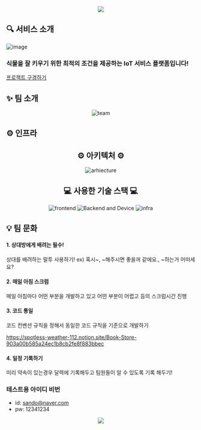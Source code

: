 <div align="center">
<img src="https://capsule-render.vercel.app/api?type=waving&color=auto&height=200&section=header&text=오늘농장🍀&fontSize=40&animation=fadeIn&fontAlignY=28&fontAlign=50&desc=당신의%20시선이%20머무는%20그곳에서,%20농장이%20시작됩니다.&descAlignY=50&descAlign=50" />
</div>

<h2>🔍 서비스 소개 </h2>

![image](https://github.com/Miintoo/smart-farm/assets/96560613/0d41130d-ac0c-4691-82be-08caef39f89f) 

<h3>식물을 잘 키우기 위한 최적의 조건을 제공하는 IoT 서비스 플랫폼입니다!</h3>

[프로젝트 구경하기](https://smart-farm-xi.vercel.app/)
<h2>✨ 팀 소개</h2>
<div align="center">
<img src="https://lh3.googleusercontent.com/fife/APg5EOZwnrUyb8HJ1WHOZVMW782iBxgqaypovIFtvjl-zLngm7QdfP_d6mqj1hZ1j0OmceI3L9fX2IW8hfSBNgo2VrYdbzwMWYTPtKQ2llsY0Ea1vEJvN6V8nIjxUF8cJK4HC6LCiQ1CxwEU7wjljn_qE7WpS6x8ygeaZI_uaCZXckud8eQrhrz_Qz38gmE8CLohbB2jmLV0w74PX94l4QUlkEwyac_edX0JS4IG35tGuFwcymJyNWd7m8ivmz_fcG7FHApMs2vW7uevVJEXesUsHPl21Jhr3ZtbOE4OU9DVA2I_FniSKyYOdaDrj36Uv8HR2M_-qWCtwmHLfbhTV_LuHy5npV--J2z8nfOkY7c4oI0tL2Ofg7rEnB7bjPD9xrxD35LLKMPTMokfcAr3BvefYFLQ87yx03MoWbqhgn1YLGZeWGmM9SKimxLgBQ7vZAfCPg9SxYeQYEdjJCiL8j4nfnavbgfucXEeV9EqKOLwdeHqLAHxMEgk_YAX_Sh84qDVaqDKKLI0bQVmL6QPeRTZk_rcdx0F52gmHJtc3OPz-B2sYZ8mhpnvsGP-18xwbASpN4OxUY4CDeRAnd8acwJlI9TG0D1BCcmxLgRr-njx4SClozxUVs7lS8yGpjAQQ140KoiploO35WP_8dnVOpMhK48o1YhTMLRvpYx5GHb77ULPP5ow-QGGblKC9j3kBbZmpVDK6qXMhTvMLy6XSU2ynC0K5tMypyx_jXWmQRAzbDwtj0FwohQFVfdJMigQa1qKGQ63aMwla_c8CTexqoqBEDhr8vWGKinmFERJsS9m8ihaPbhevLG129q_fKBhI7bSDXvF5W4EQkStz-LUsxhy9dAn2RT0FaFQprU_i92Ni-a3O8x6B7izGyVr9GXri0g4f1NgqXk2P1LmhU0ga0weMigaw3cy5npJGzQMuocH3SgouFnoTzOUqRGqpaWmOfCU1nMwGTQ2DFKA_mBIaifPaPJeGxp4Wf78sLzFb2NP3Svd0VnNXcvsEXhrG1BG3Wt_dViDHYGQ9l1X5yHd-2LJFADd-QPeQXd0wsqmvktFhivrFvlbvYYEF1gde6nWBtQk4qebB7FSyyQke6qeh31X-L5IC8DpFZc1dVdNMDoh3pecGCsY7TRUtT2Jgj20tdk9G6k8LoJfZeNYIgF9g7GclmwHzgNfmM2vSQPlBS-my2yO1iDPLLSh9gE7yPbybpvxbaUx1gNrqmhk1tksAJTdYIe8L0g63ZBkBiwpdm9PL-8RVb2OBamyXwk_kZ3rlWkFyDZm77Twlk8_JKe38Y_ZciaLr0yMccfDvvRNMb4_6XfY9qy8PkOR3RlrxtDOpnXLpmbStlvDLrhUIBAnRnE6OqZQa863gyKKOAInP5kfVuMcsB06xCoAQu5bWdBsphaG6hWPA52eL9UzQ49AbifeWh_6p3oov1tH5J54s98fFETWm0kfBymi31fBdu7IbBVdC_ww_h3TbRXAPANTzhzGli62KOEsLdpI2tmOJl7O8BYmgOkkC6r1cY8fX5-DfMI=w702-h937" alt="team">
</div>

<h2>⚙ 인프라</h2>
<div align="center">
<h2>⚙ 아키텍처 ⚙</h2>
<img src="https://github.com/Miintoo/smart-farm/assets/96560613/60e118b4-cd60-4b34-ba63-b68bb06a3117" alt="arhiecture">

<h2>💻 사용한 기술 스택 💻</h2>

<img src="https://lh3.googleusercontent.com/fife/APg5EOb8Fwh9jDF2p6v4SflsoIiLo0Q0jusrljfOQTjL-7Qllu-hhbc-JTeU5QnHpBTB1YdBdyPzXx5fH-OggcxwkiABHutTnJ5rXZEx4XN0jUO6Rhy5XVpAcuZE_BDDNOInmjqMuw3BpJ45BeiKqALHmmDQHAC6__TE2ixSDXB5NSSvotBPD3_OBK0WEgUFKNRLpHZu1Y8lAqfrua_I7TI750-ruu2D7x8RsrOl8iCtATPeRvdvdyfw_6KFdmIyq2ab03eFC3IBsT1pui4m_F8BQShZ9RZ8zxTLOH-wC8jT8faz-hUIeag8GtY4-L3Zyzzl5m6yPkCUQyHf_pvEeXDsVhrMDJ6-CXr31o7LgKP5glz2ehNmzNqdsSwh-1MCuQWdOb6fP5iX6axIIoa2HGMitdC0a-mVx34XjHCK8WOnS2HfVuJFnKF9M4V4WCeu8NnlfJoXy__6B7BJQFlAjaM_nov6vLjDeTzhfjXmllfpn-H3f3wGDFIxrkpwrztOfVJ19Hl395eMvt3SNBJCCtXf1YsRGNPt0QYYbir0RY9_RHk5g3l59vWJ4uRt5HX2ZTjdH6zICwZCfh4tkKPqXEDuInouj8_sUiLcW3s-G3tlDSpfW8cM7PMcPVBsdcsuN0LRhFdoDq3-yBxpFc2VyTnCJbb7_jReRZ3YrV3fck1611QHLioosRVVteg6spmS3zJ70GJOVasnswM8lon49HfPrY5yXkV8de_O8-xOMcMReN3BiCrti4Wi6Qf2R7IOj5GSKaVcWRJHy8UgeW-yNBXwM44X09Ke2aMgvBJEM6svdLlWARLXH1znqOnX2qdkM8z0ZENq1yDbtldSRrXKgy4yXLiSsyu4RlWHogyH6PtEKux1RCmOOMLGdwhPxbdcVSajkcCDTMFjnzZyDu3lNQ2fTceynLOrC56JyBkgviJzI0nGf_RhjQoOmg9MDlBgYwHo3ux84Z0bW7ZUMaXI6Of5ZTE7e6Y7q9VY-UJ_wCmTX4F1rIM7uPZA4RZKmsHDiGVFgjyo6wGYmoGRhY6KRC4wvhidsZdJ4CEyP5f2RQ7jVIGwg6lnJ541cwEsFZ1T9VN8B4PF5pBumtq6w29moYuYf2-3HwSoqtA5A9UnmAtNvBq4V_GCOj7bBGT3nMlNEm9frbec5Ox-Ip892M80r5WaBg2G1SkGrCj8MPUzPfmYnNiru5jN05DcDfs4ltJ3qPshYUuta1k5XjQkJnPO0zau59ChQ5Caps9kzMvfQuwvpbJVmvAb2rmoqmdJc3fI0PVVZno_Bda_126tWZhFRio4gbuBaKGTqniY8_McuKT1WoBpcPu9IDKwa8AtvA9TN2KFntNyd6ClYd7vvsZN_cV7uE0Gx4zmSoGW1ad-osxPcPRj7u10jQMYhP_X9tkf53VhqXVMB6qlghZA3IpN6a_YT06NjN3e2w51tl6IYEjmzH8YWD-778mdo_cfezbX72Xym3YPAcr9slF3SuztRJBGoPq4k_n3uqleuXrpauFL0lDi8pbJnWjeqFc-P04NVkM=w702-h937" alt="frontend">

<img src="https://lh3.googleusercontent.com/fife/APg5EOYA01E7y4mGjY8W958CmmKlKcBnTgaTYR9SicvGdkEa_Wucs2Iz98jdQnocqTW6o4NRTzwHGfQ1IOJeRm6e5X_bhJ_wvLuw4zTrkRojpyENv27kuRZ0lRSCmOn1GHXYcsK5lWXlRBJU85z93RcD6Nq_ATYHJFrai0nl_LsBZXCn-idKfZn3KhJfNndc6HuehDHlKjgg56IH2s6cLu456XU_TuSse4yLm1UauZn4KKkqQXFNalHHkm5FU1QoBsmK2FV7fsdjprsIM6hZ0w6NmYBxJurkDFFJs8v6qytETab-JCzDU4F3w1eMYwCugROfSrL_yIpOEtlPANpDKmiq860kg4qZfDyOp6HxuNyR9shh5QTxI6H0D1Jgz4oPr2OquQsNXCyLCr3Dt7-LqDHgRnqWbA3m2smfZhnEf2N7B0LkEf56nVtZQES5bKHE_XNm5fv5YwAsezLW4GRSl4dBXFCmCLLSpAuc9LJt5yd9gq_TNnaSTtYB1x5H5qJZdxyxWSZr21q6z3fc3qJJxXqKF-HR0gCM7dqTiIMw1shdqWJZjsblswTE-ho8V915n8wEpXcWP8N9uG-v20dRV3t9G9hoH2PHuWAijITSnBg4bgtZ6Wl4Zm2tr6mcqMO9xlyTQJtAKYv88DsWqKkGekvQ5y990wRPanXm-_S7zpw0XyWmboz_y1sMNIX_p-5OxgbSuanMVCzh7Vp5WGWlMMiOyYxs2v67ThBVjBrbCFziF-D7324g_IsAenzqqKaWctYj1FeweVGljoC7ydLFNuaNQVklzetV0siaGKCCz11IVnJDE4cRL_rTxuDMG4xf6A6saSNjtu1vJLtiYIbdJkdYNVX0XZLx5Y-dGAqi0DBd10-yeUd6k9j8H3lL3pX8oQrpHza4LtCGPLJ_iR9L3A4Pw-r11BWo12juuhvIgIDWuVs7zuD9AoumGNhBIz5JZtzjem7Zbx9MRg7rJOVcB7QIejdO8HpiLkTrEUeDBJE3hYpX8t9gwXlCAGGLayFkacV0a6a5UspzkBtBn2zvMDrPFjOzkL2g1HBnSFfj3Hv94_aXyt3NC8Fuk7Omxj61dVyK8diwANJKbpJltHefA2kucuViKqcp5YwF1EpyA3KJ0q9YE72TCWz3Bx3QzdATLaM2r-95cj6BMCJdlIcx1z3BFoYq0p_pHZlxMBZvDpTVcdM_UK1Jl7aSvmFVRwMJMxLwig0ABkv9m-ukfBrnpvabmNxgIa2SysoEYkxTxoremNgGXVDA467WK8_5Mc3YY_enRU6yPr0OyGbwZcpjOas6nr66uJli_xNjtgv92XNTSnx2mFu9Zs7sp0MoA5di6-oFynxA_KFUgfEBCffWT_jvxY8_XCt2u8JcG0-euxiVDLKp2Z2ppSaqMJ-idb3CTtvyK7zyEEX3819ZktuP8DeVmwq019YtvdUnS_X-41NGxQ26ES-aCWzKgNlEF1CztSYYkTUQChipbECackZg0UoEyHT5VUyWPW3mBAojF-BqK7rzcE2ePyvbOtxCn8Vd8Ik=w702-h937" alt="Backend and Device">

<img src="https://lh3.googleusercontent.com/fife/APg5EOY0EahJW_bQfqNF4n3uowujrZClYw8ZkhjncLSSZswE_31n4mbGTnm7KfyriSIgZJaNmuTdwxDl43SA341cJ_IQoPj8g69gzmAjqOzxhnXr0A397TY9jX9WWBTKDGuY_yOFYTxs1TunAfWQxmFn1tDSvDGs0caKe78YwRBpGELJjFLHoIw6pw2zr5EC1ZqbSdsXVtjJVCS-X0D_JYqGshS7ArPBt0IAJwbUvxhVbR6mr7Rm4GMQDse90XU-lss9jScgOkKfmZaUU6gHpEdGxIK8qHjocXQkguFvkn89tjTXKP546WkZo8C7_PRL9QAgqne7-SrC_VycRO1yei4zd5huZZGdWzCsEd4LPwB-PvyZ4u0vxQ85TCVOzqwPHLSGrj3FT3vAUTzzBzjh3rPHW4e8gDe4w_w55q16tRrQFnB48yNddolXiaclQLPs8yZw9Xq00H9lAEFFnNEvRyvTWPNOEhAQOd21KdtZZ9YVk6HXsmTXFBXDXTjKPmwWuzDMXmxuzCdeRF3vWUj9SFy_iwxBX3xo0TATtMpLNSVz6VF6LX2tuUMcYKH4-dri6Jyf9Fpz-EN12WJTcx4ePz0MqPgTULewJ_2HjaDm2xUVIizWPdeszUMRALJSz8KxKAjA24t5vUulnGTDkQDu4YJQxZPJkorByaD11jkzQKt-ypuSlvS1KZBJeIoemwoxJcFWaIFEia5-jH-H3y0R7urz9ERz44dE7BGsySsz03xv1VxVRcexFItHMu0tFUgJ3jf3C3MmJVH6WdQdKjoThGYXGhge60MiYMHFK5WWCH2F9oPyZFaYzRMtMWliRK-8raaG0tTaCQ3BkdBnGWG1rjFJ52pQmCQP2--ICKsGQH9tLDoV3XQR_oU1iEFXnGtcYneLtahkTNN2lVWOuffDJAuxV1jgkn69EqtMaemmHp1vGUfwwvoJsq7jU5Dg6Tczc36zz6TToxhZBzBlMyiqdkw1SdmrsZqAkxAnDi7emGyoNKyEwcE_GtV0q6Dz7J_keAo26GAGeNpHXyyU_uXh_W9H0w8ssuY-5lSAO8CcYCNvXwVR0PYMQdIVwbyzCBI6aZ5J7DMn49vyENY809i7uCbWQfinJYWNpRe5wjgy__zkXGkolpGZU7z6MqRrR_YcBv40W1Q7q56ozTEe7zIl7GXvMLas3I_o4mNNgvymm3oRtcI5PATIaGAKiAr7dO3Rz8hxc8jxo9bJ_2BbTz33lyrmWZF-YH8JetwE8n5f1AfHrrOaUgjkMskOflT79sX6bomdVSpINwhFy8HbP9WvIn_WIwBQ864IMCVeKBJL6fV4GtaUyzGq0MuR12_9svpx-clBMaoMX9w2_bBYFqItiFtPpxDyxd_tUtcBGEnJvNILJbLzZIehKlAL4Hm2KYK4HSL3P4jmCVGIHIIzuh-KG6iKnwbCqRcbthilGBw_9n9pcRy0CyeI8i2ytmTgNfQ4zGIwB5ngMepPyVeOlG-LtE4qBVHwWbb3ij3Bfhh0nTnG0GLNkqfq8m719ouyxiNyLtE=w702-h937" alt="infra">
</div>

## 💡 팀 문화

#### 1. 상대방에게 배려는 필수!

상대를 배려하는 말투 사용하기! 
ex) 혹시~, ~해주시면 좋을꺼 같에요., ~하는거 어떠세요? 

#### 2. 매일 아침 스크럼

매일 아침마다 어떤 부분을 개발하고 있고 어떤 부분이 어렵고 등의 스크럼시간 진행

#### 3. 코드 통일

코드 컨벤션 규칙을 정해서 동일한 코드 규칙을 기준으로 개발하기

https://spotless-weather-112.notion.site/Book-Store-903a00b585a24ec1b8cb2fe8f883bbec

#### 4. 일정 기록하기

미리 약속이 있는경우 달력에 기록해두고 팀원들이 알 수 있도록 기록 해두기!

### 테스트용 아이디 비번
- id: sando@naver.com
- pw: 12341234


<div align="center">
<img src="https://capsule-render.vercel.app/api?type=waving&color=auto&height=200&section=footer" />
</div>

